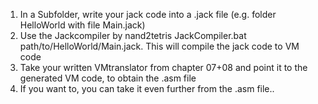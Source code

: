 1. In a Subfolder, write your jack code into a .jack file (e.g. folder HelloWorld with file Main.jack)
2. Use the Jackcompiler by nand2tetris JackCompiler.bat path/to/HelloWorld/Main.jack. This will compile the jack code to VM code
3. Take your written VMtranslator from chapter 07+08 and point it to the generated VM code, to obtain the .asm file
4. If you want to, you can take it even further from the .asm file..
